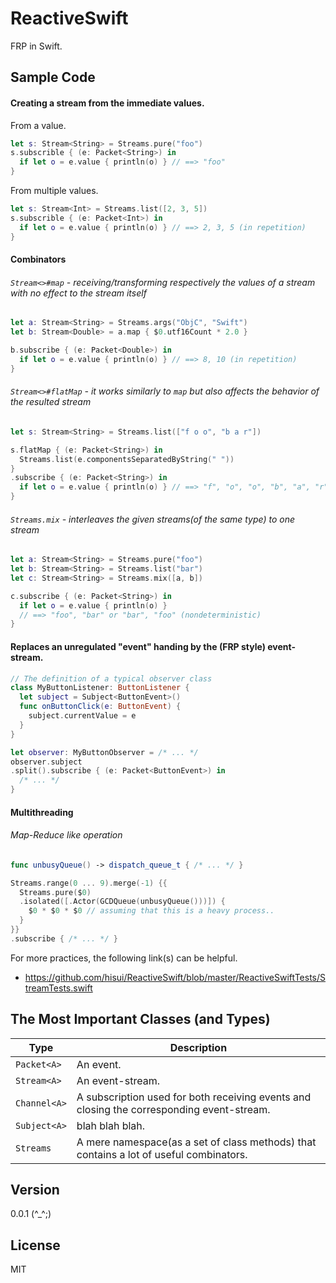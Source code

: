 # ReactiveSwift
FRP in Swift.

Sample Code
-----

#### Creating a stream from the immediate values. 

From a value.
```swift
let s: Stream<String> = Streams.pure("foo")
s.subscrible { (e: Packet<String>) in
  if let o = e.value { println(o) } // ==> "foo"
}
```

From multiple values.
```swift
let s: Stream<Int> = Streams.list([2, 3, 5])
s.subscrible { (e: Packet<Int>) in
  if let o = e.value { println(o) } // ==> 2, 3, 5 (in repetition)
}
```

#### Combinators

###### `Stream<>#map` - receiving/transforming respectively the values of a stream with no effect to the stream itself
```swift
let a: Stream<String> = Streams.args("ObjC", "Swift")
let b: Stream<Double> = a.map { $0.utf16Count * 2.0 }

b.subscribe { (e: Packet<Double>) in
  if let o = e.value { println(o) } // ==> 8, 10 (in repetition)
}
```

###### `Stream<>#flatMap` - it works similarly to `map` but also affects the behavior of the resulted stream
```swift
let s: Stream<String> = Streams.list(["f o o", "b a r"])

s.flatMap { (e: Packet<String>) in
  Streams.list(e.componentsSeparatedByString(" "))
}
.subscribe { (e: Packet<String>) in
  if let o = e.value { println(o) } // ==> "f", "o", "o", "b", "a", "r"
}
```

###### `Streams.mix` - interleaves the given streams(of the same type) to one stream
```swift
let a: Stream<String> = Streams.pure("foo")
let b: Stream<String> = Streams.list("bar")
let c: Stream<String> = Streams.mix([a, b])

c.subscribe { (e: Packet<String>) in
  if let o = e.value { println(o) }
  // ==> "foo", "bar" or "bar", "foo" (nondeterministic)
}
```

#### Replaces an unregulated "event" handing by the (FRP style) event-stream.

```swift
// The definition of a typical observer class
class MyButtonListener: ButtonListener {
  let subject = Subject<ButtonEvent>()
  func onButtonClick(e: ButtonEvent) {
    subject.currentValue = e
  }
}
```

```swift
let observer: MyButtonObserver = /* ... */
observer.subject
.split().subscribe { (e: Packet<ButtonEvent>) in
  /* ... */
}
```

#### Multithreading

###### Map-Reduce like operation
```swift
func unbusyQueue() -> dispatch_queue_t { /* ... */ }

Streams.range(0 ... 9).merge(-1) {{
  Streams.pure($0)
  .isolated([.Actor(GCDQueue(unbusyQueue()))]) {
    $0 * $0 * $0 // assuming that this is a heavy process..
  }
}}
.subscribe { /* ... */ }
```

For more practices, the following link(s) can be helpful.

- https://github.com/hisui/ReactiveSwift/blob/master/ReactiveSwiftTests/StreamTests.swift


The Most Important Classes (and Types)
-----

| Type         | Description                                                                                                  |
| ------------ | ------------------------------------------------------------------------------------------------------------ |
| `Packet<A>`  | An event.                                                                                                    |
| `Stream<A>`  | An event-stream.                                                                                             |
| `Channel<A>` | A subscription used for both receiving events and closing the corresponding event-stream.                    |
| `Subject<A>` | blah blah blah.                                                                                              |
| `Streams`    | A mere namespace(as a set of class methods) that contains a lot of useful combinators.                       |

Version
-----
0.0.1 (^_^;)

License
-----
MIT
